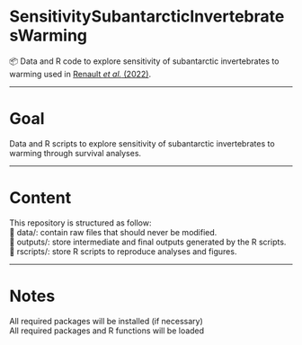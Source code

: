 # SensitivitySubantarcticInvertebratesWarming
📦 Data and R code to explore sensitivity of subantarctic invertebrates to warming used in [Renault *et al.* (2022)](https://doi.org/10.1111/gcb.16338).

---
# Goal
Data and R scripts to explore sensitivity of subantarctic invertebrates to warming through survival analyses.

---
# Content
This repository is structured as follow:  
📁 data/: contain raw files that should never be modified.  
📁 outputs/: store intermediate and final outputs generated by the R scripts.  
📁 rscripts/: store R scripts to reproduce analyses and figures.  

---
# Notes
All required packages will be installed (if necessary)  
All required packages and R functions will be loaded  
